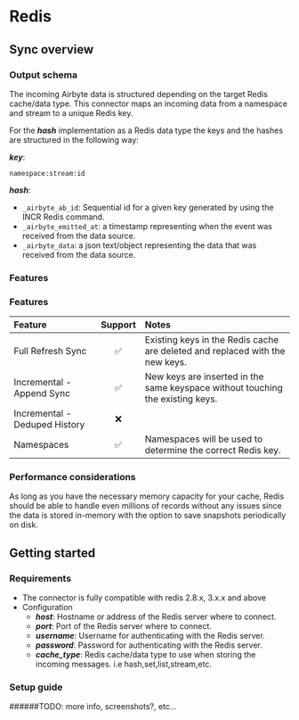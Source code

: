 # Redis

## Sync overview

### Output schema

The incoming Airbyte data is structured depending on the target Redis cache/data type.
This connector maps an incoming data from a namespace and stream to a unique Redis key.

For the **_hash_** implementation as a Redis data type the keys and the hashes are structured in the following way:

**_key_**:

    namespace:stream:id
    
**_hash_**:

* `_airbyte_ab_id`: Sequential id for a given key generated by using the INCR Redis command.
* `_airbyte_emitted_at`: a timestamp representing when the event was received from the data source.
* `_airbyte_data`: a json text/object representing the data that was received from the data source.


### Features

### Features

| Feature                       | Support| Notes                                                                             |
| :-----------------------------| :-----:| :---------------------------------------------------------------------------------|
| Full Refresh Sync             | ✅     |  Existing keys in the Redis cache are deleted and replaced with the new keys.     |
| Incremental - Append Sync     | ✅     |  New keys are inserted in the same keyspace without touching the existing keys.   |
| Incremental - Deduped History | ❌     |                                                                                   |
| Namespaces                    | ✅     | Namespaces will be used to determine the correct Redis key.                       |


### Performance considerations

As long as you have the necessary memory capacity for your cache, Redis should be able to handle even millions of records without any issues since the data is stored in-memory with the option to 
save snapshots periodically on disk.

## Getting started

### Requirements

* The connector is fully compatible with redis 2.8.x, 3.x.x and above
* Configuration
    * **_host_**: Hostname or address of the Redis server where to connect.
    * **_port_**: Port of the Redis server where to connect.
    * **_username_**: Username for authenticating with the Redis server.
    * **_password_**: Password for authenticating with the Redis server.
    * **_cache_type_**: Redis cache/data type to use when storing the incoming messages. i.e hash,set,list,stream,etc.

### Setup guide

######TODO: more info, screenshots?, etc...